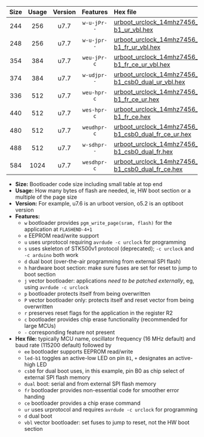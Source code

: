|Size|Usage|Version|Features|Hex file|
|:-:|:-:|:-:|:-:|:--|
|244|256|u7.7|`w-u-jPr--`|[urboot_urclock_14mhz7456_115200bps_led-b1_ur_vbl.hex](https://raw.githubusercontent.com/stefanrueger/urboot.hex/main/boards/urclock/fcpu_14mhz7456/115200_bps/urboot_urclock_14mhz7456_115200bps_led-b1_ur_vbl.hex)|
|248|256|u7.7|`w-u-jpr--`|[urboot_urclock_14mhz7456_115200bps_led-b1_fr_ur_vbl.hex](https://raw.githubusercontent.com/stefanrueger/urboot.hex/main/boards/urclock/fcpu_14mhz7456/115200_bps/urboot_urclock_14mhz7456_115200bps_led-b1_fr_ur_vbl.hex)|
|354|384|u7.7|`weu-jPr-c`|[urboot_urclock_14mhz7456_115200bps_ee_led-b1_fr_ce_ur_vbl.hex](https://raw.githubusercontent.com/stefanrueger/urboot.hex/main/boards/urclock/fcpu_14mhz7456/115200_bps/urboot_urclock_14mhz7456_115200bps_ee_led-b1_fr_ce_ur_vbl.hex)|
|374|384|u7.7|`w-udjpr--`|[urboot_urclock_14mhz7456_115200bps_led-b1_csb0_dual_ur_vbl.hex](https://raw.githubusercontent.com/stefanrueger/urboot.hex/main/boards/urclock/fcpu_14mhz7456/115200_bps/urboot_urclock_14mhz7456_115200bps_led-b1_csb0_dual_ur_vbl.hex)|
|336|512|u7.7|`weu-hpr-c`|[urboot_urclock_14mhz7456_115200bps_ee_led-b1_fr_ce_ur.hex](https://raw.githubusercontent.com/stefanrueger/urboot.hex/main/boards/urclock/fcpu_14mhz7456/115200_bps/urboot_urclock_14mhz7456_115200bps_ee_led-b1_fr_ce_ur.hex)|
|440|512|u7.7|`wes-hpr-c`|[urboot_urclock_14mhz7456_115200bps_ee_led-b1_fr_ce.hex](https://raw.githubusercontent.com/stefanrueger/urboot.hex/main/boards/urclock/fcpu_14mhz7456/115200_bps/urboot_urclock_14mhz7456_115200bps_ee_led-b1_fr_ce.hex)|
|480|512|u7.7|`weudhpr-c`|[urboot_urclock_14mhz7456_115200bps_ee_led-b1_csb0_dual_fr_ce_ur.hex](https://raw.githubusercontent.com/stefanrueger/urboot.hex/main/boards/urclock/fcpu_14mhz7456/115200_bps/urboot_urclock_14mhz7456_115200bps_ee_led-b1_csb0_dual_fr_ce_ur.hex)|
|488|512|u7.7|`w-sdhpr--`|[urboot_urclock_14mhz7456_115200bps_led-b1_csb0_dual_fr.hex](https://raw.githubusercontent.com/stefanrueger/urboot.hex/main/boards/urclock/fcpu_14mhz7456/115200_bps/urboot_urclock_14mhz7456_115200bps_led-b1_csb0_dual_fr.hex)|
|584|1024|u7.7|`wesdhpr-c`|[urboot_urclock_14mhz7456_115200bps_ee_led-b1_csb0_dual_fr_ce.hex](https://raw.githubusercontent.com/stefanrueger/urboot.hex/main/boards/urclock/fcpu_14mhz7456/115200_bps/urboot_urclock_14mhz7456_115200bps_ee_led-b1_csb0_dual_fr_ce.hex)|

- **Size:** Bootloader code size including small table at top end
- **Usage:** How many bytes of flash are needed, ie, HW boot section or a multiple of the page size
- **Version:** For example, u7.6 is an urboot version, o5.2 is an optiboot version
- **Features:**
  + `w` bootloader provides `pgm_write_page(sram, flash)` for the application at `FLASHEND-4+1`
  + `e` EEPROM read/write support
  + `u` uses urprotocol requiring `avrdude -c urclock` for programming
  + `s` uses skeleton of STK500v1 protocol (deprecated); `-c urclock` and `-c arduino` both work
  + `d` dual boot (over-the-air programming from external SPI flash)
  + `h` hardware boot section: make sure fuses are set for reset to jump to boot section
  + `j` vector bootloader: applications *need to be patched externally*, eg, using `avrdude -c urclock`
  + `p` bootloader protects itself from being overwritten
  + `P` vector bootloader only: protects itself and reset vector from being overwritten
  + `r` preserves reset flags for the application in the register R2
  + `c` bootloader provides chip erase functionality (recommended for large MCUs)
  + `-` corresponding feature not present
- **Hex file:** typically MCU name, oscillator frequency (16 MHz default) and baud rate (115200 default) followed by
  + `ee` bootloader supports EEPROM read/write
  + `led-b1` toggles an active-low LED on pin `B1`, `+` designates an active-high LED
  + `csb0` for dual boot uses, in this example, pin B0 as chip select of external SPI flash memory
  + `dual` boot: serial and from external SPI flash memory
  + `fr` bootloader provides non-essential code for smoother error handing
  + `ce` bootloader provides a chip erase command
  + `ur` uses urprotocol and requires `avrdude -c urclock` for programming
  + `d` dual boot
  + `vbl` vector bootloader: set fuses to jump to reset, not the HW boot section

